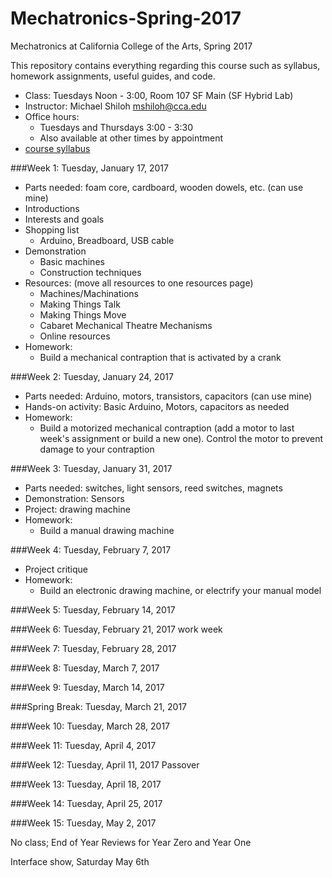 # Mechatronics-Spring-2017
Mechatronics at California College of the Arts, Spring 2017 

This repository contains everything regarding this course such as syllabus, homework assignments, useful guides, and code.

* Class: Tuesdays Noon - 3:00, Room 107 SF Main (SF Hybrid Lab)
* Instructor: Michael Shiloh mshiloh@cca.edu
* Office hours: 
	* Tuesdays and Thursdays 3:00 - 3:30
	* Also available at other times by appointment
* [course syllabus](syllabus.pdf)

###Week 1: Tuesday, January 17, 2017
- Parts needed: foam core, cardboard, wooden dowels, etc. (can use mine)
- Introductions
- Interests and goals
- Shopping list
	- Arduino, Breadboard, USB cable
- Demonstration
	- Basic machines
	- Construction techniques
- Resources:  (move all resources to one resources page)
	- Machines/Machinations
	- Making Things Talk
	- Making Things Move
	- Cabaret Mechanical Theatre Mechanisms
	- Online resources
- Homework:
	- Build a mechanical contraption that is activated by a crank

###Week 2: Tuesday, January 24, 2017
- Parts needed: Arduino, motors, transistors, capacitors (can use mine)
- Hands-on activity: Basic Arduino, Motors, capacitors as needed
- Homework:
	- Build a motorized mechanical contraption (add a motor to last week's
		assignment or build a new one). Control the motor to prevent damage to
		your contraption

###Week 3: Tuesday, January 31, 2017
- Parts needed: switches, light sensors, reed switches, magnets
- Demonstration: Sensors
- Project: drawing machine
- Homework:
	- Build a manual drawing machine

###Week 4: Tuesday, February 7, 2017
- Project critique
- Homework: 
	- Build an electronic drawing machine, or electrify your manual model

###Week 5: Tuesday, February 14, 2017

###Week 6: Tuesday, February 21, 2017
	work week

###Week 7: Tuesday, February 28, 2017

###Week 8: Tuesday, March 7, 2017

###Week 9: Tuesday, March 14, 2017

###Spring Break: Tuesday, March 21, 2017

###Week 10: Tuesday, March 28, 2017

###Week 11: Tuesday, April 4, 2017

###Week 12: Tuesday, April 11, 2017
	Passover

###Week 13: Tuesday, April 18, 2017

###Week 14: Tuesday, April 25, 2017

###Week 15: Tuesday, May 2, 2017

No class;  End of Year Reviews for Year Zero and Year One

Interface show, Saturday May 6th
